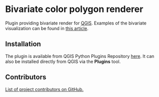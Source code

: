 # Bivariate color polygon renderer

Plugin providing bivariate render for [QGIS](https://www.qgis.org/en/site/). Examples of the bivariate visualization can be found in [this article](https://www.joshuastevens.net/cartography/make-a-bivariate-choropleth-map/).

## Installation

The plugin is available from QGIS Python Plugins Repository [here](https://plugins.qgis.org/plugins/BivariateRenderer/). It can also be installed directly from QGIS via the **Plugins** tool.

## Contributors

[List of project contributors on GitHub.](https://github.com/JanCaha/qgis-plugin-bivariate-renderer/graphs/contributors)
